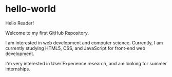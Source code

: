 # hello-world

Hello Reader!

Welcome to my first GitHub Repository.

I am interested in web development and computer science. Currently, I am currently studying HTML5, CSS, and JavaScript for front-end web development.

I'm very interested in User Experience research, and am looking for summer internships.
